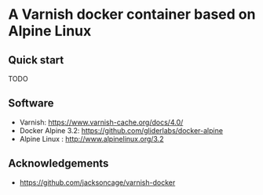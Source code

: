 # A Varnish docker container based on Alpine Linux

## Quick start
TODO

## Software
* Varnish: https://www.varnish-cache.org/docs/4.0/
* Docker Alpine 3.2: https://github.com/gliderlabs/docker-alpine
* Alpine Linux : http://www.alpinelinux.org/3.2

## Acknowledgements
* https://github.com/jacksoncage/varnish-docker

